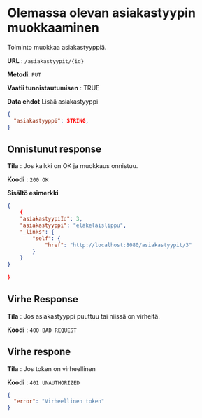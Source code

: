# Olemassa olevan asiakastyypin muokkaaminen

Toiminto muokkaa asiakastyyppiä.

**URL** : `/asiakastyypit/{id}`

**Metodi**: `PUT`

**Vaatii tunnistautumisen** : TRUE

**Data ehdot**
Lisää asiakastyyppi
```json
{
  "asiakastyyppi": STRING,
}
```


## Onnistunut response

**Tila** : Jos kaikki on OK ja muokkaus onnistuu.

**Koodi** : `200 OK`

**Sisältö esimerkki**
```json
{
    {
    "asiakastyypiId": 3,
    "asiakastyyppi": "eläkeläislippu",
    "_links": {
        "self": {
            "href": "http://localhost:8080/asiakastyypit/3"
        }
    }
}
    
}
```

## Virhe Response

**Tila** : Jos asiakastyyppi puuttuu tai niissä on virheitä.

**Koodi** : `400 BAD REQUEST`

## Virhe respone

**Tila** : Jos token on virheellinen

**Koodi** : `401 UNAUTHORIZED`

```json
{
  "error": "Virheellinen token"
}
```